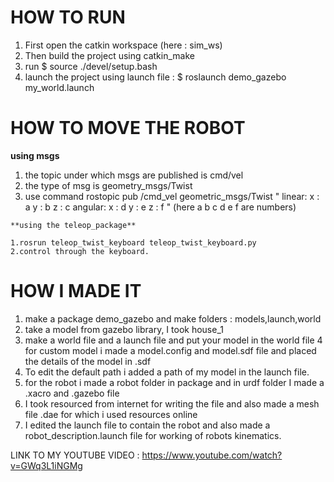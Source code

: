 HOW TO RUN
==
1. First open the catkin workspace (here : sim_ws)
2. Then build the project using catkin_make
3. run $ source ./devel/setup.bash
4. launch the project using launch file : $ roslaunch demo_gazebo my_world.launch

HOW TO MOVE THE ROBOT
==

 **using msgs**
  
  1. the topic under which msgs are published is cmd/vel 
  2. the type of msg is geometry_msgs/Twist
  3. use command rostopic pub /cmd_vel geometric_msgs/Twist "
    linear:
    x : a
    y : b
    z : c
    angular:
    x : d
    y : e
    z : f
    " (here a b c d e f are numbers)
    
    **using the teleop_package**
 
    1.rosrun teleop_twist_keyboard teleop_twist_keyboard.py
    2.control through the keyboard.
    
    
HOW I MADE IT
==
1. make a package demo_gazebo and make folders : models,launch,world
2. take a model from gazebo library, I took house_1
3. make a world file and a launch file and put your model in the world file
4  for custom model i made a model.config and model.sdf file and placed the details of the model in .sdf
5. To edit the default path i added a path of my model in the launch file.
6. for the robot i made a robot folder in package and in urdf folder I made a .xacro and .gazebo file
7. I took resourced from internet for writing the file and also made a mesh file .dae for which i used resources online
8. I edited the launch file to contain the robot and also made a robot_description.launch file for working of robots kinematics.


LINK TO MY YOUTUBE VIDEO : https://www.youtube.com/watch?v=GWq3L1iNGMg
